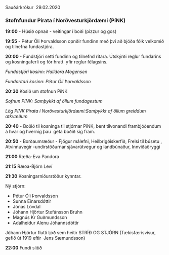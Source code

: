 Sauðárkrókur‌ ‌
29.02.2020‌ ‌
 ‌
### Stofnfundur Pírata‌ ‌í‌ ‌Norðvesturkjördæmi‌ ‌(PíNK)‌  ‌ ‌



**19:00** ‌‌-‌ ‌Húsið‌ ‌opnað ‌-‌ ‌veitingar‌ ‌í‌ ‌boði‌ ‌(pizzur‌ ‌og‌ ‌gos)‌ ‌

**19:55‌‌** ‌-‌ ‌Pétur‌ ‌Óli‌ ‌Þorvaldsson‌ ‌opnðir‌ ‌fundinn‌ ‌með‌ ‌því‌ ‌að‌ ‌bjóða‌ ‌fólk‌ ‌velkomið‌ ‌og‌ ‌tilnefna‌ ‌fundastjóra.‌ ‌

**20:00‌‌** ‌-‌ ‌Fundstjóri‌ ‌setti ‌fundinn‌ ‌og‌ ‌tilnefnd ‌ritara.‌ ‌Útskýrði ‌reglur‌ ‌fundarins‌ ‌og‌ ‌kosningaferli og fór‌ ‌hratt‌ ‌
yfir‌ ‌reglur‌ ‌félagsins.‌ ‌

*Fundastjóri‌ ‌kosinn: Halldóra‌ ‌Mogensen‌ ‌*

*Fundaritari‌ ‌kosinn: Pétur‌ ‌Óli‌ ‌Þorvaldsson‌ ‌*

**20:30** Kosið‌ ‌um‌ ‌stofnun‌ ‌PíNK‌ ‌

*Sofnun‌ ‌PíNK: Samþykkt‌ ‌af‌ ‌öllum‌ ‌fundagestum‌ ‌*

*Lög‌ ‌PíNK‌ ‌Pírata‌ ‌í‌ ‌Norðvesturkjördæmi:Samþykkt‌ ‌af‌ ‌öllum‌ ‌greiddum‌ ‌atkvæðum‌ ‌*

**20:40‌‌** ‌-‌ ‌Boðið‌ ‌til‌ ‌kosninga‌ ‌til‌ ‌stjórnar‌ ‌PíNK,‌ ‌bent‌ ‌tilvonandi‌ ‌frambjóðendum‌ ‌á‌ ‌hvar‌ ‌og‌ ‌hvernig‌ ‌þau‌ ‌
geta‌ ‌boðið‌ ‌sig‌ ‌fram.‌ ‌ ‌

**20:50‌‌** ‌-‌ ‌Borðaumræður‌ ‌-‌ ‌Fjögur‌ ‌málefni,‌ ‌Heilbrigðiskerfið,‌ ‌Frelsi‌ ‌til‌ ‌búsetu‌ ‌,‌ ‌
Atvinnuvegir‌ ‌-undirstöðurnar‌ ‌sjávarútvegur‌ ‌og‌ ‌landbúnaður,‌ ‌Innviðaöryggi‌ ‌ ‌

**21:00‌‌** ‌Ræða-Eva‌ ‌Pandora‌ ‌ ‌

**21:15‌‌** ‌Ræða-Björn‌ ‌Leví‌ ‌

**21:30‌‌** ‌Kosningarniðurstöður‌ ‌kynntar.‌ ‌ ‌

Ný‌ ‌stjórn:‌ ‌

* Pétur‌ ‌Óli‌ ‌Þorvaldsson‌ ‌
* Sunna‌ ‌Einarsdóttir‌ ‌
* Jónas‌ ‌Lövdal‌ ‌
* Jóhann‌ ‌Hjörtur‌ ‌Stefánsson‌ ‌Bruhn‌ ‌
* Magnús‌ ‌Kr‌ ‌Guðmundsson‌ ‌
* Adalheidur‌ ‌Alenu‌ ‌Jóhannsdóttir‌ ‌

Jóhann‌ ‌Hjörtur‌ ‌flutti ‌ljóð‌ ‌sem‌ ‌heitir‌ ‌STRÍÐ‌ ‌OG‌ ‌STJÓRN‌ ‌(Tækisfærisvísur,‌ ‌gefið‌ ‌út‌ ‌1919‌ ‌eftir‌ ‌
Jens‌ ‌Sæmundsson)‌ ‌

**22:00‌‌** ‌Fundi‌ ‌slitið‌ ‌



